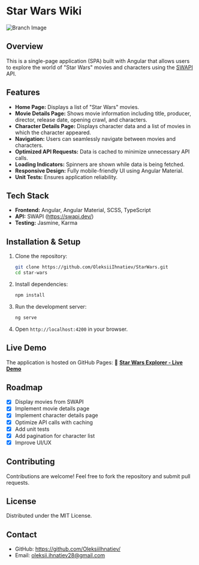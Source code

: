 # Star Wars Wiki
![Branch Image](https://drive.google.com/uc?export=view&id=1B0BNPuxrxFcAiIa6i06WNLSIfsjo47Kl)

## Overview
This is a single-page application (SPA) built with Angular that allows users to explore the world of "Star Wars" movies and characters using the [SWAPI](https://swapi.info/) API.

## Features
- **Home Page:** Displays a list of "Star Wars" movies.
- **Movie Details Page:** Shows movie information including title, producer, director, release date, opening crawl, and characters.
- **Character Details Page:** Displays character data and a list of movies in which the character appeared.
- **Navigation:** Users can seamlessly navigate between movies and characters.
- **Optimized API Requests:** Data is cached to minimize unnecessary API calls.
- **Loading Indicators:** Spinners are shown while data is being fetched.
- **Responsive Design:** Fully mobile-friendly UI using Angular Material.
- **Unit Tests:** Ensures application reliability.

## Tech Stack
- **Frontend:** Angular, Angular Material, SCSS, TypeScript
- **API:** SWAPI (https://swapi.dev/)
- **Testing:** Jasmine, Karma

## Installation & Setup
1. Clone the repository:
   ```sh
   git clone https://github.com/OleksiiIhnatiev/StarWars.git
   cd star-wars
   ```
2. Install dependencies:
   ```sh
   npm install
   ```
3. Run the development server:
   ```sh
   ng serve
   ```
4. Open `http://localhost:4200` in your browser.

## Live Demo
The application is hosted on GitHub Pages:
🔗 **[Star Wars Explorer - Live Demo](https://oleksiiihnatiev.github.io/start-wars-preview/)**

## Roadmap
- [x] Display movies from SWAPI
- [x] Implement movie details page
- [x] Implement character details page
- [x] Optimize API calls with caching
- [x] Add unit tests
- [x] Add pagination for character list
- [x] Improve UI/UX

## Contributing
Contributions are welcome! Feel free to fork the repository and submit pull requests.

## License
Distributed under the MIT License.

## Contact
- GitHub: https://github.com/OleksiiIhnatiev/
- Email: oleksii.ihnatiev28@gmail.com

